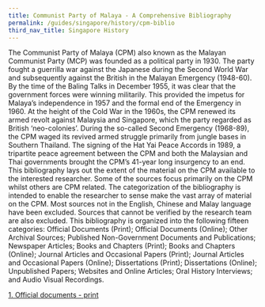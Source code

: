 ```yaml
---
title: Communist Party of Malaya - A Comprehensive Bibliography
permalink: /guides/singapore/history/cpm-biblio
third_nav_title: Singapore History
---
```

The Communist Party of Malaya (CPM) also known as the Malayan Communist Party (MCP) was founded as a political party in 1930. The party fought a guerrilla war against the Japanese during the Second World War and subsequently against the British in the Malayan Emergency (1948-60). By the time of the Baling Talks in December 1955, it was clear that the government forces were winning militarily. This provided the impetus for Malaya’s independence in 1957 and the formal end of the Emergency in 1960. 
At the height of the Cold War in the 1960s, the CPM renewed its armed revolt against Malaysia and Singapore, which the party regarded as British ‘neo-colonies’. During the so-called Second Emergency (1968-89), the CPM waged its revived armed struggle primarily from jungle bases in Southern Thailand. The signing of the Hat Yai Peace Accords in 1989, a tripartite peace agreement between the CPM and both the Malaysian and Thai governments brought the CPM’s 41-year long insurgency to an end.
This bibliography lays out the extent of the material on the CPM available to the interested researcher. Some of the sources focus primarily on the CPM whilst others are CPM related. The categorization of the bibliography is intended to enable the researcher to sense make the vast array of material on the CPM. Most sources not in the English, Chinese and Malay language have been excluded. Sources that cannot be verified by the research team are also excluded.
This bibliography is organized into the following fifteen categories: Official Documents (Print); Official Documents (Online); Other Archival Sources; Published Non-Government Documents and Publications; Newspaper Articles; Books and Chapters (Print); Books and Chapters (Online); Journal Articles and Occasional Papers (Print); Journal Articles and Occasional Papers (Online); Dissertations (Print); Dissertations (Online); Unpublished Papers; Websites and Online Articles; Oral History Interviews; and Audio Visual Recordings.

[1. Official documents - print](/files/cpm-biblio/1%20Official%20documents%20-%20print.pdf)